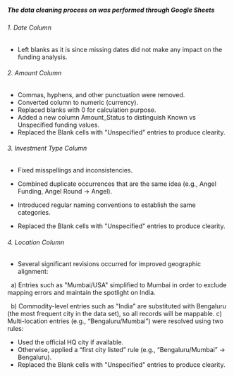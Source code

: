 ##### **The data cleaning process on was performed through Google Sheets**



###### 1\. *Date Column*

* Left blanks as it is since missing dates did not make any impact on the funding analysis.



###### 2\. *Amount Column*



* Commas, hyphens, and other punctuation were removed.
* Converted column to numeric (currency).
* Replaced blanks with 0 for calculation purpose.
* Added a new column Amount\_Status to distinguish Known vs Unspecified funding values.
* Replaced the Blank cells with "Unspecified" entries to produce clearity.



###### 3\. *Investment Type Column*



* Fixed misspellings and inconsistencies.

* Combined duplicate occurrences that are the same idea (e.g., Angel Funding, Angel Round → Angel).

* Introduced regular naming conventions to establish the same categories.
* Replaced the Blank cells with "Unspecified" entries to produce clearity.



###### 4\. *Location Column*

* Several significant revisions occurred for improved geographic alignment:

&nbsp;    a) Entries such as "Mumbai/USA" simplified to Mumbai in order to exclude mapping errors and maintain the spotlight on India.

&nbsp;    b) Commodity-level entries such as "India" are substituted with Bengaluru (the most frequent city in the data set), so all records will be mappable. c) Multi-location entries (e.g.,         	“Bengaluru/Mumbai”) were resolved using two rules:

* Used the official HQ city if available.
* Otherwise, applied a “first city listed” rule (e.g., “Bengaluru/Mumbai” → Bengaluru).
* Replaced the Blank cells with "Unspecified" entries to produce clearity.



